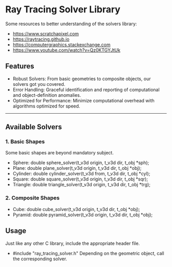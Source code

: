 # Ray Tracing Solver Library #

Some resources to better understanding of the solvers library:
- https://www.scratchapixel.com
- https://raytracing.github.io
- https://computergraphics.stackexchange.com
- https://www.youtube.com/watch?v=Qz0KTGYJtUk

## Features ##

- Robust Solvers: From basic geometries to composite objects, our solvers got you covered.
- Error Handling: Graceful identification and reporting of computational and object-definition anomalies.
- Optimized for Performance: Minimize computational overhead with algorithms optimized for speed.

---

## Available Solvers ##

### 1. Basic Shapes ###
Some basic shapes are beyond mandatory subject.
- Sphere: double sphere_solver(t_v3d origin, t_v3d dir, t_obj \*sph);
- Plane: double plane_solver(t_v3d origin, t_v3d dir, t_obj \*obj);
- Cylinder: double cylinder_solver(t_v3d from, t_v3d dir, t_obj \*cyl);
- Square: double square_solver(t_v3d origin, t_v3d dir, t_obj \*sqr);
- Triangle: double triangle_solver(t_v3d origin, t_v3d dir, t_obj \*trg);

### 2. Composite Shapes ###
- Cube: double cube_solver(t_v3d origin, t_v3d dir, t_obj \*obj);
- Pyramid: double pyramid_solver(t_v3d origin, t_v3d dir, t_obj \*obj);

## Usage ##

Just like any other C library, include the appropriate header file. 
- \#include "ray_tracing_solver.h"
Depending on the geometric object, call the corresponding solver.